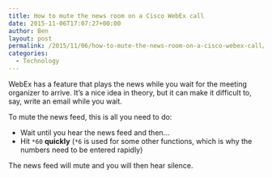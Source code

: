 ```yaml
---
title: How to mute the news room on a Cisco WebEx call
date: 2015-11-06T17:07:27+00:00
author: Ben
layout: post
permalink: /2015/11/06/how-to-mute-the-news-room-on-a-cisco-webex-call/
categories:
  - Technology
---
```

WebEx has a feature that plays the news while you wait for the meeting organizer to arrive. It&#8217;s a nice idea in theory, but it can make it difficult to, say, write an email while you wait.

To mute the news feed, this is all you need to do:

  * Wait until you hear the news feed and then...
  * Hit `*60` **quickly** (`*6` is used for some other functions, which is why the numbers need to be entered rapidly)

The news feed will mute and you will then hear silence.